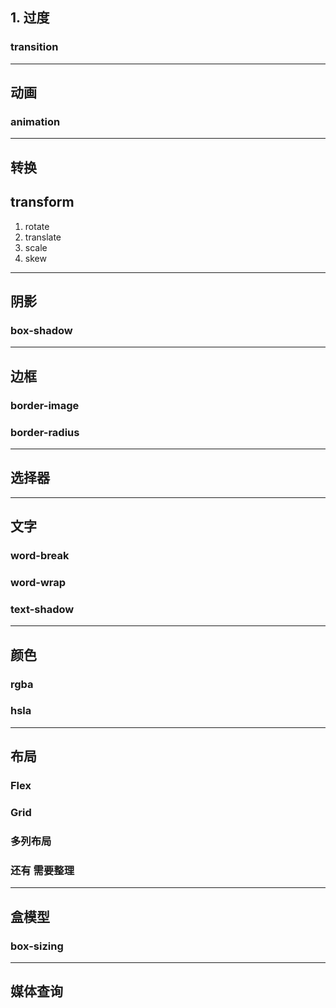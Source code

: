 ## 1. 过度
### transition

---
## 动画
### animation

---
## 转换
## transform
1. rotate
2. translate
3. scale
4. skew

---
## 阴影
### box-shadow

---
## 边框
### border-image


### border-radius

---

## 选择器

---

## 文字
### word-break

### word-wrap

### text-shadow

---

## 颜色

### rgba

### hsla

---
## 布局
### Flex

### Grid

### 多列布局

### 还有  需要整理

---
## 盒模型
### box-sizing

---
## 媒体查询


